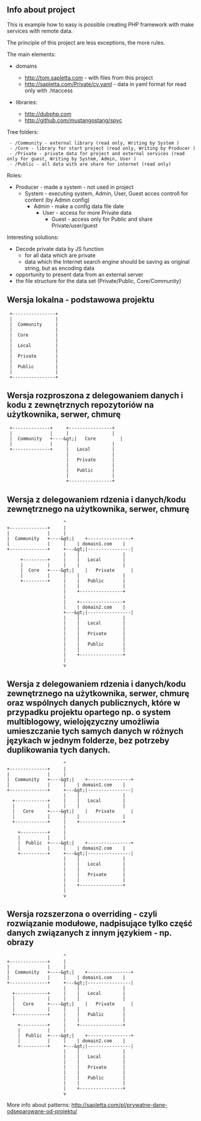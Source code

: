 Info about project
---

This is example how to easy is possible creating PHP framework with make services with remote data.

The principle of this project are less exceptions, the more rules.

The main elements:

- domains
  - http://tom.sapletta.com - with files from this project
  - http://sapletta.com/Private/cv.yaml - data in yaml format for read only with  .htaccess

- libraries: 
  - http://dubphp.com
  - http://github.com/mustangostang/spyc
   
  
Tree folders:
 ```
  - /Community - external library (read only, Writing by System )
  - /Core - library for start project (read only, Writing by Producer )
  - /Private - private data for project and external services (read only for guest, Writing by System, Admin, User )
  - /Public - all data with are share for internet (read only)
 ```  
  
Roles:
  - Producer - made a system - not used in project
    - System - executing system, Admin, User, Guest acces controll for content (by Admin config)
      - Admin - make a config data file date
        - User - access for more Private data
          - Guest - access only for Public and share Private/user/guest


Interesting solutions:
  - Decode private data by JS function
    - for all data which are private
    - data which the Internet search engine should be saving as original string, but as encoding data
  - opportunity to present data from an external server
  - the file structure for the data set (Private/Public, Core/Community)




Wersja lokalna - podstawowa projektu
---
 ```
  +----------------+
  |                |
  |  Community     |
  |                |
  |  Core          |
  |                |
  |  Local         |
  |                |
  |  Private       |
  |                |
  |  Public        |
  |                |
  +----------------+
 ```

Wersja rozproszona z delegowaniem danych i kodu z zewnętrznych repozytoriów na użytkownika, serwer, chmurę
---
 ```
  +--------------+     +----------------+
  |              |     |                |
  |  Community   +----&gt;|   Core         |
  |              |     |                |
  +--------------+     |   Local        |
                       |                |
                       |   Private      |
                       |                |
                       |   Public       |
                       |                |
                       +----------------+
 ```

Wersja z delegowaniem rdzenia i danych/kodu zewnętrznego na użytkownika, serwer, chmurę
--- 
 ```
                      ^
 +--------------+     |
 |              |     |
 |  Community   +----&gt;|    +----------------+
 |              |     |    | domain1.com    |
 +--------------+     +---&gt;|----------------|
                      |    |                |
      +---------+     |    |   Local        |
      |         |     |    |                |
      |  Core   +----&gt;|    |   Private      |
      |         |     |    |                |
      +---------+     |    |   Public       |
                      |    |                |
                      |    +----------------+
                      |
                      |    +----------------+
                      |    | domain2.com    |
                      +---&gt;|----------------|
                      |    |                |
                      |    |   Local        |
                      |    |                |
                      |    |   Private      |
                      |    |                |
                      |    |   Public       |
                      |    |                |
                      |    +----------------+
                      |
                      v
 ```


Wersja z delegowaniem rdzenia i danych/kodu zewnętrznego na użytkownika, serwer, chmurę oraz wspólnych danych publicznych, które w przypadku projektu opartego np. o system multiblogowy, wielojęzyczny umożliwia umieszczanie tych samych danych w różnych językach w jednym folderze, bez potrzeby duplikowania tych danych.
---
 ```
                      ^
 +--------------+     |
 |              |     |
 |  Community   +----&gt;|    +----------------+
 |              |     |    | domain1.com    |
 +--------------+     +---&gt;|----------------|
                      |    |                |
   +------------+     |    |   Local        |
   |            |     |    |                |
   |   Core     +----&gt;|    |   Private      |
   |            |     |    |                |
   +------------+     |    +----------------+
                      |
     +----------+     |
     |          |     |
     |  Public  +----&gt;|    +----------------+
     |          |     |    | domain2.com    |
     +----------+     +---&gt;|----------------|
                      |    |                |
                      |    |   Local        |
                      |    |                |
                      |    |   Private      |
                      |    |                |
                      |    +----------------+
                      |
                      v

 ```

Wersja rozszerzona o overriding - czyli rozwiązanie modułowe, nadpisujące tylko część danych związanych z innym językiem - np. obrazy
---
 ```
                      ^
 +--------------+     |
 |              |     |
 |  Community   +----&gt;|    +----------------+
 |              |     |    | domain1.com    |
 +--------------+     +---&gt;|----------------|
                      |    |                |
   +------------+     |    |   Local        |
   |            |     |    |                |
   |   Core     +----&gt;|    |   Private      |
   |            |     |    |                |
   +------------+     |    |   Public       |
                      |    |                |
     +----------+     |    +----------------+
     |          |     |
     |  Public  +----&gt;|    +----------------+
     |          |     |    | domain2.com    |
     +----------+     +---&gt;|----------------|
                      |    |                |
                      |    |   Local        |
                      |    |                |
                      |    |   Private      |
                      |    |                |
                      |    |   Public       |
                      |    |                |
                      |    +----------------+
                      v

 ```

More info about patterns:
http://sapletta.com/pl/prywatne-dane-odseparowane-od-projektu/
